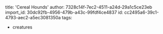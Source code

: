 title: 'Cereal Hounds'
author: 7328c14f-7ec2-4511-a24d-29a1c5ce23eb
import_id: 30dc92fb-4956-479b-a43c-99fdf4ce4837
id: cc2495a6-39c1-4793-aec2-a5ec3081350a
tags:
  - creatures
